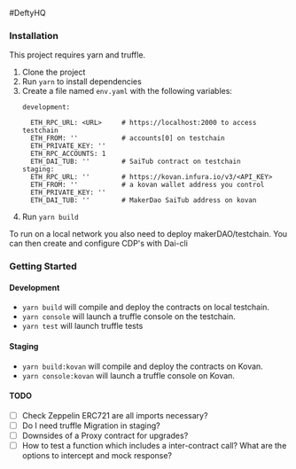 #DeftyHQ

### Installation

This project requires yarn and truffle.

1. Clone the project
2. Run `yarn` to install dependencies
3. Create a file named `env.yaml` with the following variables:
    ```
    development:

      ETH_RPC_URL: <URL>     # https://localhost:2000 to access testchain
      ETH_FROM: ''           # accounts[0] on testchain
      ETH_PRIVATE_KEY: ''
      ETH_RPC_ACCOUNTS: 1
      ETH_DAI_TUB: ''        # SaiTub contract on testchain
    staging:
      ETH_RPC_URL: ''        # https://kovan.infura.io/v3/<API_KEY>
      ETH_FROM: ''           # a kovan wallet address you control
      ETH_PRIVATE_KEY: ''     
      ETH_DAI_TUB: ''        # MakerDao SaiTub address on kovan

    ```
4. Run `yarn build`

To run on a local network you also need to deploy makerDAO/testchain.
You can then create and configure CDP's with Dai-cli

### Getting Started

#### Development
- `yarn build` will compile and deploy the contracts on local testchain.
- `yarn console` will launch a truffle console on the testchain.
- `yarn test` will launch truffle tests

#### Staging
- `yarn build:kovan` will compile and deploy the contracts on Kovan.
- `yarn console:kovan` will launch a truffle console on Kovan.


#### TODO

- [ ] Check Zeppelin ERC721 are all imports necessary?
- [ ] Do I need truffle Migration in staging?
- [ ] Downsides of a Proxy contract for upgrades?
- [ ] How to test a function which includes a inter-contract call?
      What are the options to intercept and mock response?
